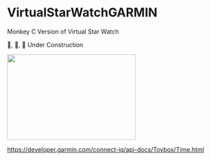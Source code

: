# VirtualStarWatchGARMIN
Monkey C Version of Virtual Star Watch

🙈, 🙉, 🙊 
Under Construction 

<img src="https://guerrillaworldpress.files.wordpress.com/2015/01/b3_construction_monkey2.jpg" width="300" height="200" />

https://developer.garmin.com/connect-iq/api-docs/Toybox/Time.html
